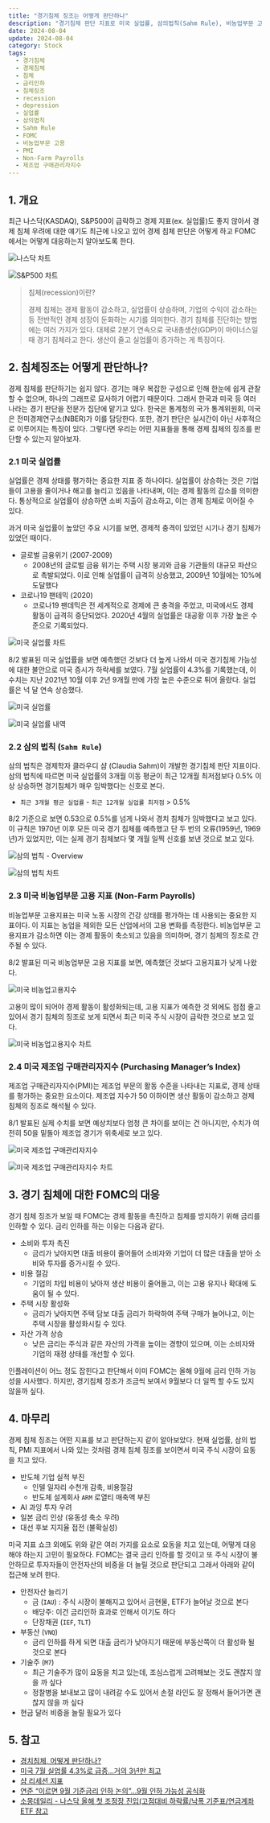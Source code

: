 ```yaml
---
title: "경기침체 징조는 어떻게 판단하나"
description: "경기침체 판단 지표로 미국 실업률, 삼의법칙(Sahm Rule), 비농업부문 고용지표, 제조업 구매관리자지수(PMI)를 분석하고, FOMC의 금리인하 대응 방안과 투자자들의 안전자산(금, 배당주, 단기채권), 부동산, 기술주 투자 전략을 제시합니다."
date: 2024-08-04
update: 2024-08-04
category: Stock
tags:
  - 경기침체
  - 경제침체
  - 침체
  - 금리인하
  - 침체징조
  - recession
  - depression
  - 실업률
  - 삼의법칙
  - Sahm Rule
  - FOMC
  - 비농업부문 고용
  - PMI
  - Non-Farm Payrolls
  - 제조업 구매관리자지수
---
```


## 1. 개요

최근 나스닥(KASDAQ), S&P500이 급락하고 경제 지표(ex. 실업률)도 좋지 않아서 경제 침체 우려에 대한 얘기도 최근에 나오고 있어 경제 침체 판단은 어떻게 하고 FOMC에서는 어떻게 대응하는지 알아보도록 한다.

![나스닥 차트](image-20240804172910047.png)

![S&P500 차트](image-20240804172928032.png)

> 침체(recession)이란?
>
> 경제 침체는 경제 활동이 감소하고, 실업률이 상승하며, 기업의 수익이 감소하는 등 전반적인 경제 성장이 둔화하는 시기를 의미한다. 경기 침체를 진단하는 방법에는 여러 가지가 있다. 대체로 2분기 연속으로 국내총생산(GDP)이 마이너스일 때 경기 침체라고 한다. 생산이 줄고 실업률이 증가하는 게 특징이다.

## 2. 침체징조는 어떻게 판단하나?

경제 침체를 판단하기는 쉽지 않다. 경기는 매우 복잡한 구성으로 인해 한눈에 쉽게 관찰할 수 없으며, 하나의 그래프로 묘사하기 어렵기 때문이다. 그래서 한국과 미국 등 여러 나라는 경기 판단을 전문가 집단에 맡기고 있다. 한국은 통계청의 국가 통계위원회, 미국은 전미경제연구소(NBER)가 이를 담당한다. 또한, 경기 판단은 실시간이 아닌 사후적으로 이루어지는 특징이 있다. 그렇다면 우리는 어떤 지표들을 통해 경제 침체의 징조를 판단할 수 있는지 알아보자.

### 2.1 미국 실업률

실업률은 경제 상태를 평가하는 중요한 지표 중 하나이다. 실업률이 상승하는 것은 기업들이 고용을 줄이거나 해고를 늘리고 있음을 나타내며, 이는 경제 활동의 감소를 의미한다. 통상적으로 실업률이 상승하면 소비 지출이 감소하고, 이는 경제 침체로 이어질 수 있다.

과거 미국 실업률이 높았던 주요 시기를 보면, 경제적 충격이 있었던 시기나 경기 침체가 있었던 때이다.

- 글로벌 금융위기 (2007-2009)
  - 2008년의 글로벌 금융 위기는 주택 시장 붕괴와 금융 기관들의 대규모 파산으로 촉발되었다. 이로 인해 실업률이 급격히 상승했고, 2009년 10월에는 10%에 도달했다
- 코로나19 팬테믹 (2020)
  - 코로나19 팬데믹은 전 세계적으로 경제에 큰 충격을 주었고, 미국에서도 경제 활동이 급격히 중단되었다. 2020년 4월의 실업률은 대공황 이후 가장 높은 수준으로 기록되었다.

![미국 실업률 차트](image-20240804173017197.png)

8/2 발표된 미국 실업률을 보면 예측했던 것보다 더 높게 나와서 미국 경기침체 가능성에 대한 불안으로 미국 증시가 하락세를 보였다. 7월 실업률이 4.3%를 기록했는데, 이 수치는 지난 2021년 10월 이후 2년 9개월 만에 가장 높은 수준으로 튀어 올랐다. 실업률은 넉 달 연속 상승했다.

![미국 실업률](image-20240804173048827.png)

![미국 실업률 내역](image-20240804173121447.png)

### 2.2 삼의 법칙 (`Sahm Rule`)

삼의 법칙은 경제학자 클라우디 샴 (Claudia Sahm)이 개발한 경기침체 판단 지표이다. 삼의 법칙에 따르면 미국 실업률의 3개월 이동 평균이 최근 12개월 최저점보다 0.5% 이상 상승하면 경기침체가 매우 임박했다는 신호로 본다.

- `최근 3개월 평균 실업률` - `최근 12개월 실업률 최저점` > 0.5%

8/2 기준으로 보면 0.53으로 0.5%를 넘게 나와서 경치 침체가 임박했다고 보고 있다. 이 규칙은 1970년 이후 모든 미국 경기 침체를 예측했고 단 두 번의 오류(1959년, 1969년)가 있었지만, 이는 실제 경기 침체보다 몇 개월 일찍 신호를 보낸 것으로 보고 있다.

![삼의 법칙 - Overview](image-20240804173156101.png)

![삼의 법칙 차트](image-20240804173202221.png)

### 2.3 미국 비농업부문 고용 지표 (Non-Farm Payrolls)

비농업부문 고용지표는 미국 노동 시장의 건강 상태를 평가하는 데 사용되는 중요한 지표이다. 이 지표는 농업을 제외한 모든 산업에서의 고용 변화를 측정한다. 비농업부문 고용지표가 감소하면 이는 경제 활동이 축소되고 있음을 의미하며, 경기 침체의 징조로 간주될 수 있다.

8/2 발표된 미국 비농업부문 고용 지표를 보면, 예측했던 것보다 고용지표가 낮게 나왔다.

![미국 비농업고용지수](image-20240804173235365.png)

고용이 많이 되어야 경제 활동이 활성화되는데, 고용 지표가 예측한 것 외에도 점점 줄고 있어서 경기 침체의 징조로 보게 되면서 최근 미국 주식 시장이 급락한 것으로 보고 있다.

![미국 비농업고용지수 차트](image-20240804173254844.png)

### 2.4 미국 제조업 구매관리자지수 (Purchasing Manager’s Index)

제조업 구매관리자지수(PMI)는 제조업 부문의 활동 수준을 나타내는 지표로, 경제 상태를 평가하는 중요한 요소이다. 제조업 지수가 50 이하이면 생산 활동이 감소하고 경제 침체의 징조로 해석될 수 있다.

8/1 발표된 실제 수치를 보면 예상치보다 엄청 큰 차이를 보이는 건 아니지만, 수치가 여전히 50을 밑돌아 제조업 경기가 위축세로 보고 있다.

![미국 제조업 구매관리자지수](image-20240804173317724.png)

![미국 제조업 구매관리자지수 차트](image-20240804173332268.png)

## 3. 경기 침체에 대한 FOMC의 대응

경기 침체 징조가 보일 때 FOMC는 경제 활동을 촉진하고 침체를 방지하기 위해 금리를 인하할 수 있다. 금리 인하를 하는 이유는 다음과 같다.

- 소비와 투자 촉진
  - 금리가 낮아지면 대출 비용이 줄어들어 소비자와 기업이 더 많은 대출을 받아 소비와 투자를 증가시킬 수 있다.
- 비용 절감
  - 기업의 차입 비용이 낮아져 생산 비용이 줄어들고, 이는 고용 유지나 확대에 도움이 될 수 있다.
- 주택 시장 활성화
  - 금리가 낮아지면 주택 담보 대출 금리가 하락하여 주택 구매가 늘어나고, 이는 주택 시장을 활성화시킬 수 있다.
- 자산 가격 상승
  - 낮은 금리는 주식과 같은 자산의 가격을 높이는 경향이 있으며, 이는 소비자와 기업의 재정 상태를 개선할 수 있다.

인플레이션이 어느 정도 잡힌다고 판단해서 이미 FOMC는 올해 9월에 금리 인하 가능성을 시사했다. 하지만, 경기침체 징조가 조금씩 보여서 9월보다 더 일찍 할 수도 있지 않을까 싶다.

## 4. 마무리

경제 침체 징조는 어떤 지표를 보고 판단하는지 같이 알아보았다. 현재 실업률, 삼의 법칙, PMI 지표에서 나와 있는 것처럼 경제 침체 징조를 보이면서 미국 주식 시장이 요동을 치고 있다.

- 반도체 기업 실적 부진
  - 인텔 일자리 수천개 감축, 비용절감
  - 반도체 설계회사 `ARM` 로열티 매축액 부진
- AI 과잉 투자 우려
- 일본 금리 인상 (유동성 축소 우려)
- 대선 후보 지지율 접전 (불확실성)

미국 지표 쇼크 외에도 위와 같은 여러 가지를 요소로 요동을 치고 있는데, 어떻게 대응해야 하는지 고민이 필요하다. FOMC는 결국 금리 인하를 할 것이고 또 주식 시장이 불안하므로 투자자들이 안전자산의 비중을 더 늘릴 것으로 판단되고 그래서 아래와 같이 접근해 보려 한다.

- 안전자산 늘리기
  - 금 (`IAU`) : 주식 시장이 불해지고 있어서 금현물, ETF가 늘어날 것으로 본다
  - 배당주: 이건 금리인하 효과로 인해서 이기도 하다
  - 단장채권 (`IEF`, `TLT`)
- 부동산 (`VNQ`)
  - 금리 인하를 하게 되면 대출 금리가 낮아지기 때문에 부동산쪽이 더 활성화 될 것으로 본다
- 기술주 (`M7`)
  - 최근 기술주가 많이 요동을 치고 있는데, 조심스럽게 고려해보는 것도 괜찮지 않을 까 싶다
  - 정찰병을 보내보고 많이 내려갈 수도 있어서 손절 라인도 잘 정해서 들어가면 괜찮지 않을 까 싶다
- 현금 달러 비중을 늘릴 필요가 있다

## 5. 참고

- [경치침체, 어떻게 판단하나?](https://www.notion.so/c84ab70102c64d6fb41c73890e230cb2?pvs=21)
- [미국 7월 실업률 4.3%로 급증…거의 3년만 최고](https://news.einfomax.co.kr/news/articleView.html?idxno=4319841)
- [샴 리세션 지표](https://news.einfomax.co.kr/news/articleView.html?idxno=4066870)
- [연준 “이르면 9월 기준금리 인하 논의”…9월 인하 가능성 공식화](https://www.hani.co.kr/arti/international/america/1151686.html)
- [소몽데일리 -  나스닥 올해 첫 조정장 진입(고점대비 하락률/낙폭 기준표/연금계좌ETF 참고](https://cafe.naver.com/sosumonkey/17598)
